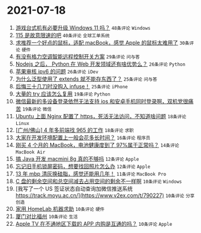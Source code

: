 # 2021-07-18

1. [游戏台式机有必要升级 Windows 11 吗？](https://www.v2ex.com/t/790184) `48条评论` `Windows`
1. [115 是故意限速的吧](https://www.v2ex.com/t/790160) `40条评论` `全球工单系统`
1. [求推荐一个好点的鼠标，适配 macBook，感觉 Apple 的鼠标太难用了](https://www.v2ex.com/t/790186) `30条评论` `硬件`
1. [有没有格力空调智能远程控制开关方案](https://www.v2ex.com/t/790154) `29条评论` `问与答`
1. [Nodejs 之后， Python 在 Web 开发领域还有啥优势么？](https://www.v2ex.com/t/790207) `26条评论` `Python`
1. [苹果审核 ipv6 的问题](https://www.v2ex.com/t/790224) `26条评论` `iDev`
1. [为什么泛型使用了 extends 就不能存东西了？](https://www.v2ex.com/t/790199) `25条评论` `问与答`
1. [后悔三十几刀时没购入 infuse！](https://www.v2ex.com/t/790220) `25条评论` `iPhone`
1. [大量的 try 应该怎么复用](https://www.v2ex.com/t/790153) `19条评论` `Python`
1. [微信最新的多设备登录依然无法支持 ios 和安卓手机同时登录啊，双机党很痛苦](https://www.v2ex.com/t/790170) `19条评论` `微信`
1. [Ubuntu 上面 Nginx 配置了 https，死活无法访问，不知道啥问题](https://www.v2ex.com/t/790169) `18条评论` `Linux`
1. [[广州/佛山] 4 年多前端找 965 的工作](https://www.v2ex.com/t/790175) `18条评论` `求职`
1. [大家在开发环境配置上一般会花多长时间？](https://www.v2ex.com/t/790257) `16条评论` `程序员`
1. [刚买 4 个月的 MacBook，电池健康度到了 97%属于正常吗？](https://www.v2ex.com/t/790264) `14条评论` `MacBook Air`
1. [搞 Java 开发 macmini 8g 真的不够吗](https://www.v2ex.com/t/790243) `12条评论` `Apple`
1. [忘记旧手机锁屏密码，想要找回照片怎么办](https://www.v2ex.com/t/790189) `12条评论` `Apple`
1. [13 年 mbp 清灰换硅脂，感觉还能用几年！](https://www.v2ex.com/t/790166) `11条评论` `MacBook Pro`
1. [C 盘的剩余空间和总空间减去占用空间的剩余不一样啊](https://www.v2ex.com/t/790245) `10条评论` `Windows`
1. [我写了一个 US 签证状态自动查询加微信推送系统 https://track.moyu.ac.cn/](https://www.v2ex.com/t/790227) `10条评论` `分享创造`
1. [家用 HomeLab 机器求助](https://www.v2ex.com/t/790180) `10条评论` `硬件`
1. [厦门对比福州](https://www.v2ex.com/t/790174) `10条评论` `生活`
1. [Apple TV 在不通地区下载的 APP 内购是互通的吗？](https://www.v2ex.com/t/790167) `10条评论` `Apple`
